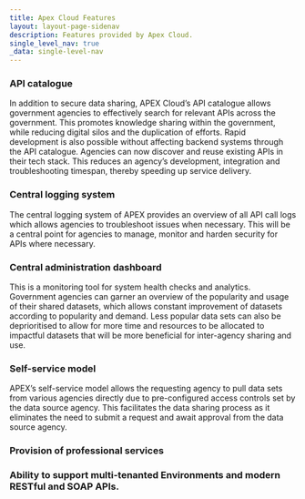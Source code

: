 ```yaml
---
title: Apex Cloud Features
layout: layout-page-sidenav
description: Features provided by Apex Cloud.
single_level_nav: true
_data: single-level-nav
---
```


### API catalogue
In addition to secure data sharing, APEX Cloud’s API catalogue allows government agencies to effectively search for relevant APIs across the government. This promotes knowledge sharing within the government, while reducing digital silos and the duplication of efforts. Rapid development is also possible without affecting backend systems through the API catalogue. Agencies can now discover and reuse existing APIs in their tech stack. This reduces an agency’s development, integration and troubleshooting timespan, thereby speeding up service delivery.

### Central logging system 
The central logging system of APEX provides an overview of all API call logs which allows agencies to troubleshoot issues when necessary. This will be a central point for agencies to manage, monitor and harden security for APIs where necessary.

### Central administration dashboard 
This is a monitoring tool for system health checks and analytics. Government agencies can garner an overview of the popularity and usage of their shared datasets, which allows constant improvement of datasets according to popularity and demand. Less popular data sets can also be deprioritised to allow for more time and resources to be allocated to impactful datasets that will be more beneficial for inter-agency sharing and use.

### Self-service model 
APEX’s self-service model allows the requesting agency to pull data sets from various agencies directly due to pre-configured access controls set by the data source agency. This facilitates the data sharing process as it eliminates the need to submit a request and await approval from the data source agency.

### Provision of professional services

### Ability to support multi-tenanted Environments and modern RESTful and SOAP APIs.

